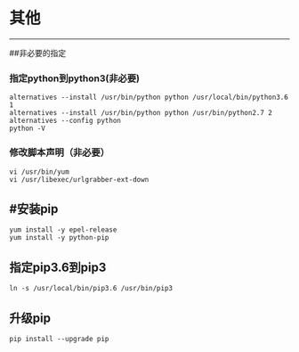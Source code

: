 # 其他
---
##非必要的指定
### 指定python到python3(非必要)
```
alternatives --install /usr/bin/python python /usr/local/bin/python3.6 1
alternatives --install /usr/bin/python python /usr/bin/python2.7 2
alternatives --config python
python -V
```
### 修改脚本声明（非必要）
```
vi /usr/bin/yum
vi /usr/libexec/urlgrabber-ext-down
```

#安装pip
---
```
yum install -y epel-release
yum install -y python-pip
```
## 指定pip3.6到pip3
```
ln -s /usr/local/bin/pip3.6 /usr/bin/pip3
```
## 升级pip
`pip install --upgrade pip`



